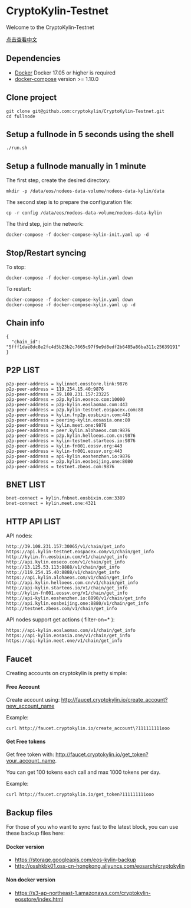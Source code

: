 # CryptoKylin-Testnet

Welcome to the CryptoKylin-Testnet

[点击查看中文](README_CN.md)

## Dependencies

- [Docker](https://docs.docker.com) Docker 17.05 or higher is required
- [docker-compose](https://docs.docker.com/compose/) version >= 1.10.0

## Clone project

```
git clone git@github.com:cryptokylin/CryptoKylin-Testnet.git
cd fullnode
```

## Setup a fullnode in 5 seconds using the shell

```
./run.sh
```

## Setup a fullnode manually in 1 minute

The first step, create the desired directory:

```
mkdir -p /data/eos/nodeos-data-volume/nodeos-data-kylin/data
```

The second step is to prepare the configuration file:

```
cp -r config /data/eos/nodeos-data-volume/nodeos-data-kylin
```

The third step, join the network:

```
docker-compose -f docker-compose-kylin-init.yaml up -d
```

## Stop/Restart syncing

To stop:

```
docker-compose -f docker-compose-kylin.yaml down
```

To restart:

```
docker-compose -f docker-compose-kylin.yaml down
docker-compose -f docker-compose-kylin.yaml up -d
```
## Chain info

```
{
  "chain_id": "5fff1dae8dc8e2fc4d5b23b2c7665c97f9e9d8edf2b6485a86ba311c25639191"
}
```

## P2P LIST

```
p2p-peer-address = kylinnet.eosstore.link:9876
p2p-peer-address = 119.254.15.40:9876
p2p-peer-address = 39.108.231.157:23225
p2p-peer-address = p2p.kylin.eoseco.com:10000
p2p-peer-address = p2p-kylin.eoslaomao.com:443
p2p-peer-address = p2p.kylin-testnet.eospacex.com:88
p2p-peer-address = kylin.fnp2p.eosbixin.com:443
p2p-peer-address = peering-kylin.eosasia.one:80
p2p-peer-address = kylin.meet.one:9876
p2p-peer-address = peer.kylin.alohaeos.com:9876
p2p-peer-address = p2p.kylin.helloeos.com.cn:9876
p2p-peer-address = kylin-testnet.starteos.io:9876
p2p-peer-address = kylin-fn001.eossv.org:443
p2p-peer-address = kylin-fn001.eossv.org:443
p2p-peer-address = api-kylin.eoshenzhen.io:9876
p2p-peer-address = p2p.kylin.eosbeijing.one:8080
p2p-peer-address = testnet.zbeos.com:9876
```

## BNET LIST

```
bnet-connect = kylin.fnbnet.eosbixin.com:3389
bnet-connect = kylin.meet.one:4321
```

## HTTP API LIST

API nodes:
```
http://39.108.231.157:30065/v1/chain/get_info
https://api.kylin-testnet.eospacex.com/v1/chain/get_info
http://kylin.fn.eosbixin.com/v1/chain/get_info
http://api.kylin.eoseco.com/v1/chain/get_info
http://13.125.53.113:8888/v1/chain/get_info
http://119.254.15.40:8888/v1/chain/get_info
https://api.kylin.alohaeos.com/v1/chain/get_info
http://api.kylin.helloeos.com.cn/v1/chain/get_info
http://api-kylin.starteos.io/v1/chain/get_info
http://kylin-fn001.eossv.org/v1/chain/get_info
http://api-kylin.eoshenzhen.io:8890/v1/chain/get_info
http://api.kylin.eosbeijing.one:8880/v1/chain/get_info
http://testnet.zbeos.com/v1/chain/get_info
```

API nodes support get actions ( filter-on=* ):
```
https://api-kylin.eoslaomao.com/v1/chain/get_info
https://api-kylin.eosasia.one/v1/chain/get_info
https://api-kylin.meet.one/v1/chain/get_info
```

## Faucet

Creating accounts on cryptokylin is pretty simple:

#### Free Account
Create account using: http://faucet.cryptokylin.io/create_account?new_account_name

Example:
```
curl http://faucet.cryptokylin.io/create_account\?111111111ooo
```

#### Get Free tokens
Get free token with: http://faucet.cryptokylin.io/get_token?your_account_name. 

You can get 100 tokens each call and max 1000 tokens per day.

Example:
``` 
curl http://faucet.cryptokylin.io/get_token?111111111ooo
```

## Backup files

For those of you who want to sync fast to the latest block, you can use these backup files here:

#### Docker version

- https://storage.googleapis.com/eos-kylin-backup
- http://osshkbk01.oss-cn-hongkong.aliyuncs.com/eosarch/cryptokylin

#### Non docker version

- https://s3-ap-northeast-1.amazonaws.com/cryptokylin-eosstore/index.html